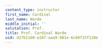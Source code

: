 ```yaml
---
content_type: instructor
first_name: Cardinal
last_name: Warde
middle_initial: ''
salutation: Prof.
title: Prof. Cardinal Warde
uid: d27b1160-e247-aaa9-981e-6cb9f15f110e
---
```

